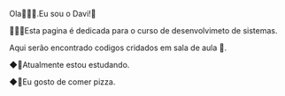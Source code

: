 Ola🤸🏾‍♂️.Eu sou o Davi!🥸

🤽🏾‍♀️Esta pagina é dedicada para o curso de desenvolvimeto de sistemas.

Aqui serão encontrado codigos cridados em sala de aula 🍫.

◆🍔Atualmente estou estudando. 

◆🍕Eu gosto de comer pizza.
